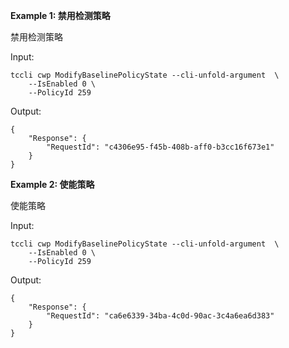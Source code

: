 **Example 1: 禁用检测策略**

禁用检测策略

Input: 

```
tccli cwp ModifyBaselinePolicyState --cli-unfold-argument  \
    --IsEnabled 0 \
    --PolicyId 259
```

Output: 
```
{
    "Response": {
        "RequestId": "c4306e95-f45b-408b-aff0-b3cc16f673e1"
    }
}
```

**Example 2: 使能策略**

使能策略

Input: 

```
tccli cwp ModifyBaselinePolicyState --cli-unfold-argument  \
    --IsEnabled 0 \
    --PolicyId 259
```

Output: 
```
{
    "Response": {
        "RequestId": "ca6e6339-34ba-4c0d-90ac-3c4a6ea6d383"
    }
}
```

